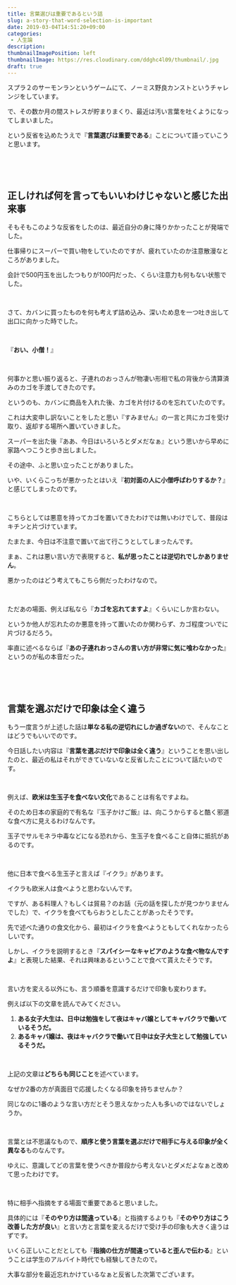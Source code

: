 ```yaml
---
title: 言葉選びは重要であるという話
slug: a-story-that-word-selection-is-important
date: 2019-03-04T14:51:20+09:00
categories: 
 - 人生論
description: 
thumbnailImagePosition: left
thumbnailImage: https://res.cloudinary.com/ddghc4l09/thumbnail/.jpg
draft: true
---
```


<!--more-->

スプラ２のサーモンランというゲームにて、ノーミス野良カンストというチャレンジをしています。

で、その数か月の間ストレスが貯まりまくり、最近は汚い言葉を吐くようになってしまいました。

という反省を込めたうえで『<strong>言葉選びは重要である</strong>』ことについて語っていこうと思います。

&nbsp;

&nbsp;
<h2>正しければ何を言ってもいいわけじゃないと感じた出来事</h2>
そもそもこのような反省をしたのは、最近自分の身に降りかかったことが発端でした。

仕事帰りにスーパーで買い物をしていたのですが、疲れていたのか注意散漫なところがありました。

会計で500円玉を出したつもりが100円だった、くらい注意力も何もない状態でした。

&nbsp;

さて、カバンに買ったものを何も考えず詰め込み、深いため息を一つ吐き出して出口に向かった時でした。

&nbsp;

『<strong>おい、小僧！</strong>』

&nbsp;

何事かと思い振り返ると、子連れのおっさんが物凄い形相で私の背後から清算済みのカゴを手渡してきたのです。

というのも、カバンに商品を入れた後、カゴを片付けるのを忘れていたのです。

これは大変申し訳ないことをしたと思い『すみません』の一言と共にカゴを受け取り、返却する場所へ置いていきました。

スーパーを出た後『ああ、今日はいろいろとダメだなぁ』という思いから早めに家路へつこうと歩き出しました。

その途中、ふと思い立ったことがありました。

いや、いくらこっちが悪かったとはいえ『<strong>初対面の人に小僧呼ばわりするか？</strong>』と感じてしまったのです。

&nbsp;

こちらとしては悪意を持ってカゴを置いてきたわけでは無いわけでして、普段はキチンと片づけています。

たまたま、今日は不注意で置いて出て行こうとしてしまったんです。

まぁ、これは悪い言い方で表現すると、<strong>私が思ったことは逆切れでしかありません</strong>。

悪かったのはどう考えてもこちら側だったわけなので。

&nbsp;

ただあの場面、例えば私なら『<strong>カゴを忘れてますよ</strong>』くらいにしか言わない。

というか他人が忘れたのか悪意を持って置いたのか関わらず、カゴ程度ついでに片づけるだろう。

率直に述べるならば『<strong>あの子連れおっさんの言い方が非常に気に喰わなかった</strong>』というのが私の本音だった。

&nbsp;

&nbsp;
<h2>言葉を選ぶだけで印象は全く違う</h2>
もう一度言うが上述した話は<strong>単なる私の逆切れにしか過ぎない</strong>ので、そんなことはどうでもいいでのです。

今日話したい内容は『<strong>言葉を選ぶだけで印象は全く違う</strong>』ということを思い出したのと、最近の私はそれができていないなと反省したことについて話たいのです。

&nbsp;

例えば、<strong>欧米は生玉子を食べない文化</strong>であることは有名ですよね。

そのため日本の家庭的で有名な『玉子かけご飯』は、向こうからすると酷く邪道な食べ方に見えるわけなんです。

玉子でサルモネラ中毒などになる恐れから、生玉子を食べること自体に抵抗があるのです。

&nbsp;

他に日本で食べる生玉子と言えば『イクラ』があります。

イクラも欧米人は食べようと思わないんです。

ですが、ある料理人？もしくは貿易？のお話（元の話を探したが見つかりませんでした）で、イクラを食べてもらおうとしたことがあったそうです。

先で述べた通りの食文化から、最初はイクラを食べようともしてくれなかったらしいです。

しかし、イクラを説明するとき『<strong>スパイシーなキャビアのような食べ物なんですよ</strong>』と表現した結果、それは興味あるということで食べて貰えたそうです。

&nbsp;

言い方を変える以外にも、言う順番を意識するだけで印象も変わります。

例えば以下の文章を読んでみてください。
<ol>
 	<li><strong>ある女子大生は、日中は勉強をして夜はキャバ嬢としてキャバクラで働いているそうだ。</strong></li>
 	<li><strong>あるキャバ嬢は、夜はキャバクラで働いて日中は女子大生として勉強しているそうだ。</strong></li>
</ol>
&nbsp;

上記の文章は<strong>どちらも同じこと</strong>を述べています。

なぜか2番の方が真面目で応援したくなる印象を持ちませんか？

同じなのに1番のような言い方だとそう思えなかった人も多いのではないでしょうか。

&nbsp;

言葉とは不思議なもので、<strong>順序と使う言葉を選ぶだけで相手に与える印象が全く異なる</strong>ものなんです。

ゆえに、意識してどの言葉を使うべきか普段から考えないとダメだよなぁと改めて思ったわけです。

&nbsp;

特に相手へ指摘をする場面で重要であると思いました。

具体的には『<strong>そのやり方は間違っている</strong>』と指摘するよりも『<strong>そのやり方はこう改善した方が良い</strong>』と言い方と言葉を変えるだけで受け手の印象も大きく違うはずです。

いくら正しいことだとしても『<strong>指摘の仕方が間違っていると歪んで伝わる</strong>』ということは学生のアルバイト時代でも経験してきたので。

大事な部分を最近忘れかけているなぁと反省した次第でございます。
